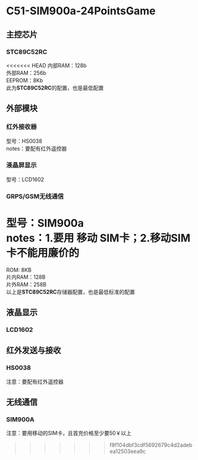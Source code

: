# C51-SIM900a-24PointsGame
## 主控芯片
### STC89C52RC
<<<<<<< HEAD
  内部RAM：128b    
  外部RAM：256b    
  EEPROM：8Kb    
  此为**STC89C52RC**的配置，也是最低配置
## 外部模块
### 红外接收器
型号：HS0038    
notes：要配有红外遥控器
### 液晶屏显示
型号：LCD1602
### GRPS/GSM无线通信 
型号：SIM900a    
notes：1.要用 **移动** SIM卡；2.移动SIM卡不能用廉价的
=======
ROM: 8KB    
片内RAM：128B    
片外RAM：258B    
以上是**STC89C52RC**存储器配置，也是最低标准的配置
## 液晶显示
### LCD1602
## 红外发送与接收
### HS0038
注意：要配有红外遥控器
## 无线通信
### SIM900A
注意：要用移动的SIM卡，且首充价格至少要50￥以上
>>>>>>> f8f104dbf3cdf5692679c4d2adebea12503eea9c
